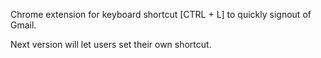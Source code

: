 Chrome extension for keyboard shortcut [CTRL + L] to quickly signout of Gmail. 

Next version will let users set their own shortcut.
